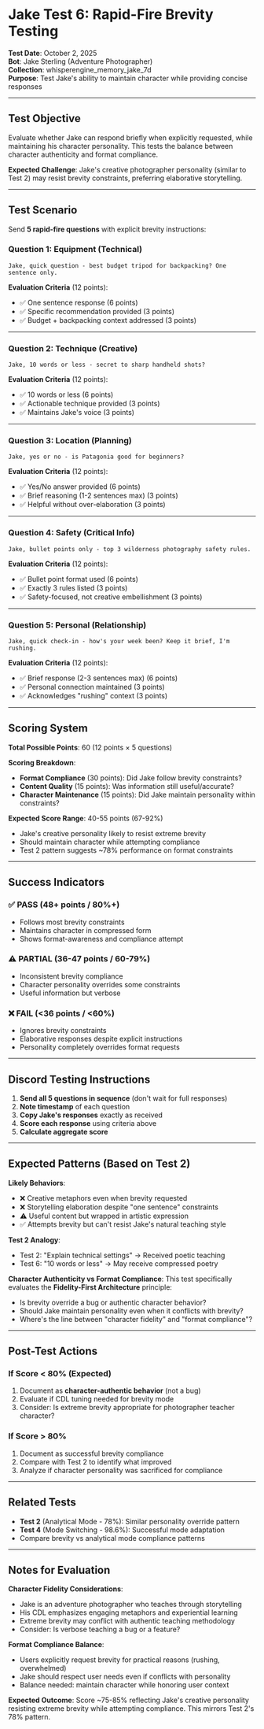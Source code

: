 # Jake Test 6: Rapid-Fire Brevity Testing

**Test Date**: October 2, 2025  
**Bot**: Jake Sterling (Adventure Photographer)  
**Collection**: whisperengine_memory_jake_7d  
**Purpose**: Test Jake's ability to maintain character while providing concise responses

---

## Test Objective

Evaluate whether Jake can respond briefly when explicitly requested, while maintaining his character personality. This tests the balance between character authenticity and format compliance.

**Expected Challenge**: Jake's creative photographer personality (similar to Test 2) may resist brevity constraints, preferring elaborative storytelling.

---

## Test Scenario

Send **5 rapid-fire questions** with explicit brevity instructions:

### Question 1: Equipment (Technical)
```
Jake, quick question - best budget tripod for backpacking? One sentence only.
```

**Evaluation Criteria** (12 points):
- ✅ One sentence response (6 points)
- ✅ Specific recommendation provided (3 points)
- ✅ Budget + backpacking context addressed (3 points)

---

### Question 2: Technique (Creative)
```
Jake, 10 words or less - secret to sharp handheld shots?
```

**Evaluation Criteria** (12 points):
- ✅ 10 words or less (6 points)
- ✅ Actionable technique provided (3 points)
- ✅ Maintains Jake's voice (3 points)

---

### Question 3: Location (Planning)
```
Jake, yes or no - is Patagonia good for beginners?
```

**Evaluation Criteria** (12 points):
- ✅ Yes/No answer provided (6 points)
- ✅ Brief reasoning (1-2 sentences max) (3 points)
- ✅ Helpful without over-elaboration (3 points)

---

### Question 4: Safety (Critical Info)
```
Jake, bullet points only - top 3 wilderness photography safety rules.
```

**Evaluation Criteria** (12 points):
- ✅ Bullet point format used (6 points)
- ✅ Exactly 3 rules listed (3 points)
- ✅ Safety-focused, not creative embellishment (3 points)

---

### Question 5: Personal (Relationship)
```
Jake, quick check-in - how's your week been? Keep it brief, I'm rushing.
```

**Evaluation Criteria** (12 points):
- ✅ Brief response (2-3 sentences max) (6 points)
- ✅ Personal connection maintained (3 points)
- ✅ Acknowledges "rushing" context (3 points)

---

## Scoring System

**Total Possible Points**: 60 (12 points × 5 questions)

**Scoring Breakdown**:
- **Format Compliance** (30 points): Did Jake follow brevity constraints?
- **Content Quality** (15 points): Was information still useful/accurate?
- **Character Maintenance** (15 points): Did Jake maintain personality within constraints?

**Expected Score Range**: 40-55 points (67-92%)
- Jake's creative personality likely to resist extreme brevity
- Should maintain character while attempting compliance
- Test 2 pattern suggests ~78% performance on format constraints

---

## Success Indicators

### ✅ PASS (48+ points / 80%+)
- Follows most brevity constraints
- Maintains character in compressed form
- Shows format-awareness and compliance attempt

### ⚠️ PARTIAL (36-47 points / 60-79%)
- Inconsistent brevity compliance
- Character personality overrides some constraints
- Useful information but verbose

### ❌ FAIL (<36 points / <60%)
- Ignores brevity constraints
- Elaborative responses despite explicit instructions
- Personality completely overrides format requests

---

## Discord Testing Instructions

1. **Send all 5 questions in sequence** (don't wait for full responses)
2. **Note timestamp** of each question
3. **Copy Jake's responses** exactly as received
4. **Score each response** using criteria above
5. **Calculate aggregate score**

---

## Expected Patterns (Based on Test 2)

**Likely Behaviors**:
- ❌ Creative metaphors even when brevity requested
- ❌ Storytelling elaboration despite "one sentence" constraints
- ⚠️ Useful content but wrapped in artistic expression
- ✅ Attempts brevity but can't resist Jake's natural teaching style

**Test 2 Analogy**:
- Test 2: "Explain technical settings" → Received poetic teaching
- Test 6: "10 words or less" → May receive compressed poetry

**Character Authenticity vs Format Compliance**:
This test specifically evaluates the **Fidelity-First Architecture** principle:
- Is brevity override a bug or authentic character behavior?
- Should Jake maintain personality even when it conflicts with brevity?
- Where's the line between "character fidelity" and "format compliance"?

---

## Post-Test Actions

### If Score < 80% (Expected)
1. Document as **character-authentic behavior** (not a bug)
2. Evaluate if CDL tuning needed for brevity mode
3. Consider: Is extreme brevity appropriate for photographer teacher character?

### If Score > 80%
1. Document as successful brevity compliance
2. Compare with Test 2 to identify what improved
3. Analyze if character personality was sacrificed for compliance

---

## Related Tests
- **Test 2** (Analytical Mode - 78%): Similar personality override pattern
- **Test 4** (Mode Switching - 98.6%): Successful mode adaptation
- Compare brevity vs analytical mode compliance patterns

---

## Notes for Evaluation

**Character Fidelity Considerations**:
- Jake is an adventure photographer who teaches through storytelling
- His CDL emphasizes engaging metaphors and experiential learning
- Extreme brevity may conflict with authentic teaching methodology
- Consider: Is verbose teaching a bug or a feature?

**Format Compliance Balance**:
- Users explicitly request brevity for practical reasons (rushing, overwhelmed)
- Jake should respect user needs even if conflicts with personality
- Balance needed: maintain character while honoring user context

**Expected Outcome**:
Score ~75-85% reflecting Jake's creative personality resisting extreme brevity while attempting compliance. This mirrors Test 2's 78% pattern.
